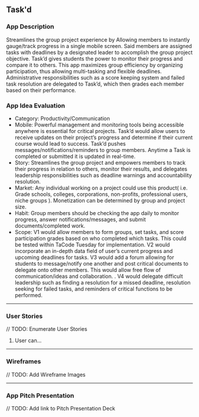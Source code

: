 ## Task'd

### App Description
Streamlines the group project experience by Allowing members to instantly gauge/track progress in a single mobile screen. Said members are assigned tasks with deadlines by a designated leader to accomplish the group project objective. Task’d gives students the power to monitor their progress and compare it to others. This app maximizes group efficiency by organizing participation, thus allowing multi-tasking and flexible deadlines. Administrative responsibilities such as a score keeping system and failed task resolution are delegated to Task’d, which then grades each member based on their performance.

### App Idea Evaluation

- Category: Productivity/Communication
- Mobile: Powerful management and monitoring tools being accessible anywhere is essential for critical projects. Task’d would allow users to receive updates on their project’s progress and determine if their current course would lead to success. Task’d pushes messages/notifications/reminders to group members. Anytime a Task is completed or submitted it is updated in real-time.
- Story: Streamlines the group project and empowers members to track their progress in relation to others, monitor their results, and delegates leadership responsibilities such as deadline warnings and accountability resolution.
- Market: Any individual working on a project could use this product( i.e. Grade schools, colleges, corporations, non-profits, professional users, niche groups ). Monetization can be determined by group and project size.
- Habit: Group members should be checking the app daily to monitor progress, answer notifications/messages, and submit documents/completed work.
- Scope: V1 would allow members to form groups, set tasks, and score participation grades based on who completed which tasks. This could be tested within TaCode Tuesday for implementation. V2 would incorporate an in-depth data field of user’s current progress and upcoming deadlines for tasks. V3 would add a forum allowing for students to message/notify one another and post critical documents to delegate onto other members. This would allow free flow of communication/ideas and collaboration. . V4 would delegate difficult leadership such as finding a resolution for a missed deadline, resolution seeking for failed tasks, and reminders of critical functions to be performed.

---

### User Stories
// TODO: Enumerate User Stories
1. User can...

---

### Wireframes
// TODO: Add Wireframe Images

---

### App Pitch Presentation
// TODO: Add link to Pitch Presentation Deck
